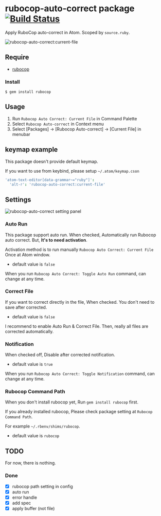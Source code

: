 # rubocop-auto-correct package [![Build Status](https://travis-ci.org/tomoya/rubocop-auto-correct.svg?branch=master)](https://travis-ci.org/tomoya/rubocop-auto-correct)

Apply RuboCop auto-correct in Atom. Scoped by `source.ruby`.

![rubocop-auto-correct:current-file](https://cloud.githubusercontent.com/assets/18009/7874437/9f40b20a-05ea-11e5-8822-229c8f79abe4.gif)

## Require

* [rubocop](https://github.com/bbatsov/rubocop)

### Install

    $ gem install rubocop

## Usage

1. Run `Rubocop Auto Correct: Current File` in Command Palette
2. Select `Rubocop Auto-correct` in Context menu
3. Select [Packages] -> [Rubocop Auto-correct] -> [Current File] in menubar

## keymap example

This package doesn't provide default keymap.

If you want to use from keybind, please setup `~/.atom/keymap.cson`

```coffee
'atom-text-editor[data-grammar~="ruby"]':
  'alt-r': 'rubocop-auto-correct:current-file'
```

## Settings

![rubocop-auto-correct setting panel](https://cloud.githubusercontent.com/assets/18009/7906495/31e36f0c-0867-11e5-8184-0bed41927757.png)

### Auto Run

This package support auto run. When checked, Automatically run Rubocop auto correct. But, **It's to need activation**.

Activation method is to run manually `Rubocop Auto Correct: Current File` Once at Atom window.

- default value is `false`

When you run `Rubocop Auto Correct: Toggle Auto Run` command, can change at any time.

### Correct File

If you want to correct directly in the file, When checked. You don't need to save after corrected.

- default value is `false`

I recommend to enable Auto Run & Correct File. Then, really all files are corrected automatically.

### Notification

When checked off, Disable after corrected notification.

- default value is `true`

When you run `Rubocop Auto Correct: Toggle Notification` command, can change at any time.

### Rubocop Command Path

When you don't install rubocop yet, Run `gem install rubocop` first.

If you already installed rubocop, Please check package setting at `Rubocop Command Path`.

For example `~/.rbenv/shims/rubocop`.

- default value is `rubocop`

## TODO

For now, there is nothing.

### Done

* [x] rubocop path setting in config
* [x] auto run
* [x] error handle
* [x] add spec
* [x] apply buffer (not file)

